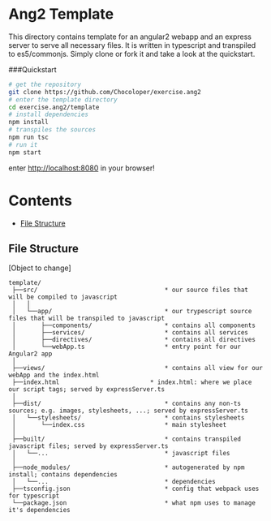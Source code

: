 # Ang2 Template

This directory contains template for an angular2 webapp and an express server to serve all necessary files.
It is written in typescript and transpiled to es5/commonjs.
Simply clone or fork it and take a look at the quickstart.

###Quickstart
```bash
# get the repository
git clone https://github.com/Chocoloper/exercise.ang2
# enter the template directory
cd exercise.ang2/template
# install dependencies
npm install
# transpiles the sources
npm run tsc
# run it
npm start
```
enter [http://localhost:8080](http://localhost:8080) in your browser!

# Contents
* [File Structure](#file-structure)

## File Structure
[Object to change]
```
template/
 ├──src/                                   * our source files that will be compiled to javascript
 │   │
 │   └──app/                               * our trypescript source files that will be transpiled to javascript
 │       ├──components/                    * contains all components
 │       ├──services/                      * contains all services
 │       ├──directives/                    * contains all directives
 │       └──webApp.ts                      * entry point for our Angular2 app
 │
 ├──views/                                 * contains all view for our webApp and the index.html
 ├──index.html                         * index.html: where we place our script tags; served by expressServer.ts
 │
 ├──dist/                                  * contains any non-ts sources; e.g. images, stylesheets, ...; served by expressServer.ts
 │   └──stylesheets/                       * contains stylesheets
 │       └──index.css                      * main stylesheet
 │
 ├──built/                                 * contains transpiled javascript files; served by expressServer.ts
 │   └──...                                * javascript files
 │
 ├──node_modules/                          * autogenerated by npm install; contains dependencies
 │   └──...                                * dependencies
 ├──tsconfig.json                          * config that webpack uses for typescript
 └──package.json                           * what npm uses to manage it's dependencies
```
